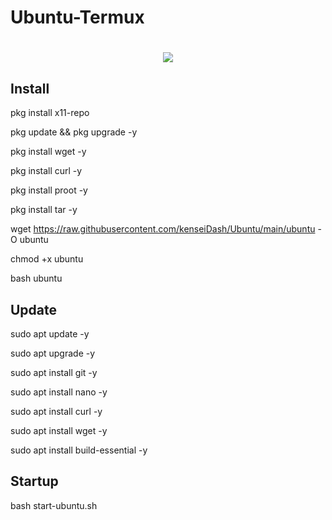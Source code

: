 # Ubuntu-Termux
<h1 align="center">
    <img src="https://i.ibb.co/99qKqTb/k.png">
</h1>


## Install

pkg install x11-repo

pkg update && pkg upgrade -y

pkg install wget -y

pkg install curl -y

pkg install proot -y

pkg install tar -y

wget https://raw.githubusercontent.com/kenseiDash/Ubuntu/main/ubuntu -O ubuntu

chmod +x ubuntu

bash ubuntu


## Update

sudo apt update -y

sudo apt upgrade -y

sudo apt install git -y

sudo apt install nano -y

sudo apt install curl -y

sudo apt install wget -y

sudo apt install build-essential -y


## Startup

bash start-ubuntu.sh
